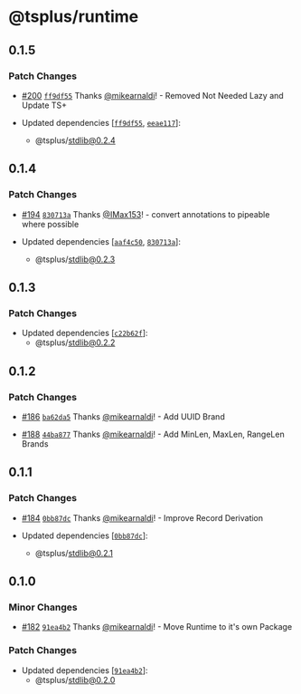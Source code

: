 # @tsplus/runtime

## 0.1.5

### Patch Changes

- [#200](https://github.com/ts-plus/stdlib/pull/200) [`ff9df55`](https://github.com/ts-plus/stdlib/commit/ff9df55f012e921f9705060d14cc1983833fbf61) Thanks [@mikearnaldi](https://github.com/mikearnaldi)! - Removed Not Needed Lazy and Update TS+

- Updated dependencies [[`ff9df55`](https://github.com/ts-plus/stdlib/commit/ff9df55f012e921f9705060d14cc1983833fbf61), [`eeae117`](https://github.com/ts-plus/stdlib/commit/eeae117ec94c7ef1437b9af9d8792afb05725ddb)]:
  - @tsplus/stdlib@0.2.4

## 0.1.4

### Patch Changes

- [#194](https://github.com/ts-plus/stdlib/pull/194) [`830713a`](https://github.com/ts-plus/stdlib/commit/830713a899d5fd32b75f1a5610e5de7204b34df5) Thanks [@IMax153](https://github.com/IMax153)! - convert annotations to pipeable where possible

- Updated dependencies [[`aaf4c50`](https://github.com/ts-plus/stdlib/commit/aaf4c5097e8ddb468f45649221d7073651b0046c), [`830713a`](https://github.com/ts-plus/stdlib/commit/830713a899d5fd32b75f1a5610e5de7204b34df5)]:
  - @tsplus/stdlib@0.2.3

## 0.1.3

### Patch Changes

- Updated dependencies [[`c22b62f`](https://github.com/ts-plus/stdlib/commit/c22b62f433e6388230298e7161c113dd18ff03cd)]:
  - @tsplus/stdlib@0.2.2

## 0.1.2

### Patch Changes

- [#186](https://github.com/ts-plus/stdlib/pull/186) [`ba62da5`](https://github.com/ts-plus/stdlib/commit/ba62da59f3cbdfc6687ace5668ced20c707959a2) Thanks [@mikearnaldi](https://github.com/mikearnaldi)! - Add UUID Brand

* [#188](https://github.com/ts-plus/stdlib/pull/188) [`44ba877`](https://github.com/ts-plus/stdlib/commit/44ba8773fd9558ab2042e35fe5a037ee71b96455) Thanks [@mikearnaldi](https://github.com/mikearnaldi)! - Add MinLen, MaxLen, RangeLen Brands

## 0.1.1

### Patch Changes

- [#184](https://github.com/ts-plus/stdlib/pull/184) [`0bb87dc`](https://github.com/ts-plus/stdlib/commit/0bb87dc2c3e117db37c1692e5e568b2e53da5485) Thanks [@mikearnaldi](https://github.com/mikearnaldi)! - Improve Record Derivation

- Updated dependencies [[`0bb87dc`](https://github.com/ts-plus/stdlib/commit/0bb87dc2c3e117db37c1692e5e568b2e53da5485)]:
  - @tsplus/stdlib@0.2.1

## 0.1.0

### Minor Changes

- [#182](https://github.com/ts-plus/stdlib/pull/182) [`91ea4b2`](https://github.com/ts-plus/stdlib/commit/91ea4b2a9d3baf07156fa6c46153ade044b1bd4c) Thanks [@mikearnaldi](https://github.com/mikearnaldi)! - Move Runtime to it's own Package

### Patch Changes

- Updated dependencies [[`91ea4b2`](https://github.com/ts-plus/stdlib/commit/91ea4b2a9d3baf07156fa6c46153ade044b1bd4c)]:
  - @tsplus/stdlib@0.2.0
